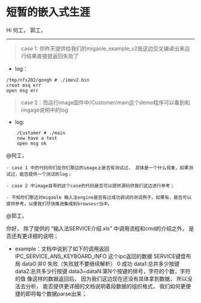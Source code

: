 # 短暂的嵌入式生涯

Hi 何工， 郭工，

---
> case 1: 你昨天提供给我们的migaole_example_v2我这边交叉编译出来运行结果直接就返回失败了

- log：
```shell
/tmp/nfs202/gongh # ./imev2.bin
creat msq err
open msg err
```
> case 2：而运行image固件中/Customer/main这个demo程序可以看到和imgage说明中的log
- log:
```
    /Customer # ./main
    now have a test
    open msg ok
```
@何工，

    - case 1 中的代码你们在你们那边的image上是否有测试过， 具体是一个什么现象，如果测试过，能否提供一个测试的log；  
      
    - case 2 中image自带的这个case的代码是否可以提供源码供我们这边进行参考；
    
    - 不知你们那边对migaole 输入法engine是否有过成功调试的测试例子。如果有，是否可以提供参考，以便我们尽快推进集成到browsesr当中。

@郭工，
  
你好， 除了提供的 “输入法SERVICE介绍.xls" 中调用流程和cmd的介绍之外， 是否还有更详细的说明；

- example：文档中说到了如下的调用返回 
IPC_SERVICE_ANS_KEYBOARD_INFO 这个ipc返回的数据
SERVICE键盘布局
data0:非0 失败（失败就不要继续解析） 0 成功
data1:总共多少按键		
data2:总共多少行按键
data3~dataN:第N个按键的排号，字符的个数，字符的值
    像这样的数据返回后， 因为我们这边现在还没有具体拿到数据， 所以没法去分析，
能否提供更详细的文档说明着段数据的组织格式， 我们如何更便捷的即将每个数据parse出来；

